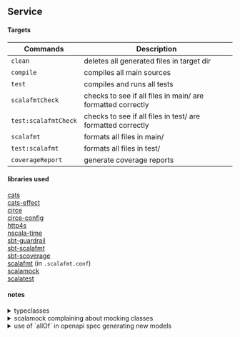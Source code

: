 ## Service

#### Targets

| Commands  | Description  |
|-----------|--------------|
| `clean`   | deletes all generated files in target dir |  
| `compile` | compiles all main sources |  
| `test`    | compiles and runs all tests  |  
| `scalafmtCheck` | checks to see if all files in main/ are formatted correctly |
| `test:scalafmtCheck` | checks to see if all files in test/ are formatted correctly |
| `scalafmt` | formats all files in main/ |
| `test:scalafmt` | formats all files in test/ |
| `coverageReport` | generate coverage reports |

#### libraries used

[cats](https://github.com/typelevel/cats)  
[cats-effect](https://github.com/typelevel/cats-effect)  
[circe](https://github.com/circe/circe)  
[circe-config](https://github.com/circe/circe-config)  
[http4s](https://github.com/http4s/http4s)  
[nscala-time](https://github.com/nscala-time/nscala-time)  
[sbt-guardrail](https://github.com/twilio/sbt-guardrail)  
[sbt-scalafmt](https://github.com/scalameta/sbt-scalafmt)  
[sbt-scoverage](https://github.com/scoverage/sbt-scoverage)  
[scalafmt](https://github.com/scalameta/scalafmt)  (in `.scalafmt.conf`)  
[scalamock](https://github.com/paulbutcher/ScalaMock)    
[scalatest](https://github.com/scalatest/scalatest)  
#### notes

<details>
  <summary>typeclasses</summary>
  <p>
    maybe move to <a href="https://github.com/typelevel/simulacrum">this lib</a> in the future but for now to reduce
    complexity and to get used to how the scala implementation works im going to code the typeclasses by hand
  </p> 
</details>  

<details>
  <summary>scalamock complaining about mocking classes</summary>
  <p>
    according to the <a href="https://github.com/paulbutcher/ScalaMock/issues/56">github issue here</a> this should be
    possible but I was getting errors
<pre><code>[error] /home/adam/code/finance/service/src/test/scala/com/finance/service/converters/AccountHandlerImplSpec.scala:25:40: type mismatch;
[error]  found   : com.finance.business.validation.AccountValidationAlgebra[F]
[error]  required: com.finance.business.validation.AccountValidationAlgebra[cats.Id]
[error]   private val mockAccountService = stub[AccountService[IdMonad]]
</code></pre>
    when I tried to compile without extending the Service class to a test class with ctor parameters
    passed in
  </p>
</details>  

<details>
  <summary>use of `allOf` in openapi spec generating new models</summary>
  <p>
<pre><code>
prop:
  allOf:
    - $ref: "#ObjectType"
  writeOnly: true
</code></pre>

this pattern is a hack to get around not being able to have write and read only object properties 
<a href="https://github.com/OAI/OpenAPI-Specification/issues/1671">github reference</a>

however, this generates a new type <code>Prop</code> in the containing object's definition because guardrail generates
a new object to combine all items in <code>allOf</code> and does not have a special case for one object
  </p> 
</details>  